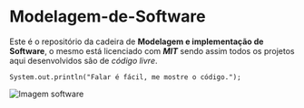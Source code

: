 # Modelagem-de-Software

Este é o repositório da cadeira de **Modelagem e implementação de Software**, o mesmo está licenciado com ***MIT*** sendo assim todos os projetos aqui desenvolvidos são de *código livre*.

`System.out.println("Falar é fácil, me mostre o código.");`

![Imagem software](https://images.pexels.com/photos/546819/pexels-photo-546819.jpeg?auto=compress&cs=tinysrgb&w=1260&h=750&dpr=1)
